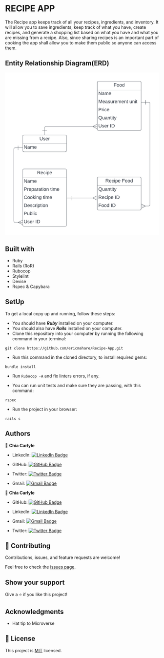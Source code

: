 # RECIPE APP

The Recipe app keeps track of all your recipes, ingredients, and inventory. It will allow you to save ingredients, keep track of what you have, create recipes, and generate a shopping list based on what you have and what you are missing from a recipe. Also, since sharing recipes is an important part of cooking the app shall allow you to make them public so anyone can access them.

## Entity Relationship Diagram(ERD)

![](app/assets/images/recipe_erd_2_members.png)

## Built with
- Ruby
- Rails (RoR)
- Rubocop
- Stylelint
- Devise
- Rspec & Capybara

## SetUp
To get a local copy up and running, follow these steps:

* You should have ***Ruby*** installed on your computer.
* You should also have ***Rails*** installed on your computer.
* Clone this repository into your computer by running the following command in your terminal:
```
git clone https://github.com/ericmahare/Recipe-App.git
```
* Run this command in the cloned directory, to install required gems: 
```
bundle install
```
- Run `Rubocop -A` and fix linters errors, if any.
* You can run unit tests and make sure they are passing, with this command:
```
rspec
```
* Run the project in your browser:
```
rails s
```

## Authors

👤 **Chia Carlyle**
- LinkedIn: [![LinkedIn Badge](https://img.shields.io/badge/-chiacarlyle-black?logo=LinkedIn&logoColor=0A66C2&style=plastic)](https://linkedin.com/in/chia-carlyle)

- GitHub: [![GitHub Badge](https://img.shields.io/badge/-carlylechia-black?logo=GitHub&logoColor=18171&style=plastic)](https://github.com/carlylechia)

- Twitter: [![Twitter Badge](https://img.shields.io/badge/-chiacarlyle-black?logo=Twitter&logoColor=1DA1F2&style=plastic)](https://twitter.com/chiacarlyle)

- Gmail: [![Gmail Badge](https://img.shields.io/badge/-chiacarlyle-black?logo=Gmail&logoColor=EA4335&style=plastic)](mailto:chiacarlyle@gmail.com)

👤 **Chia Carlyle**
- GitHub: [![GitHub Badge](https://img.shields.io/badge/-carlylechia-black?logo=GitHub&logoColor=18171&style=plastic)](https://github.com/ericmahare)

- LinkedIn: [![LinkedIn Badge](https://img.shields.io/badge/-chiacarlyle-black?logo=LinkedIn&logoColor=0A66C2&style=plastic)](https://www.linkedin.com/in/eric-mahare-358944183/)

- Gmail: [![Gmail Badge](https://img.shields.io/badge/-chiacarlyle-black?logo=Gmail&logoColor=EA4335&style=plastic)](mailto:erikmahare@gmail.com)

- Twitter: [![Twitter Badge](https://img.shields.io/badge/-chiacarlyle-black?logo=Twitter&logoColor=1DA1F2&style=plastic)](https://twitter.com/erikmahare)



## 🤝 Contributing

Contributions, issues, and feature requests are welcome!

Feel free to check the [issues page](../../issues/).

## Show your support

Give a ⭐️ if you like this project!

## Acknowledgments

- Hat tip to Microverse

## 📝 License

This project is [MIT](./MIT.md) licensed.
